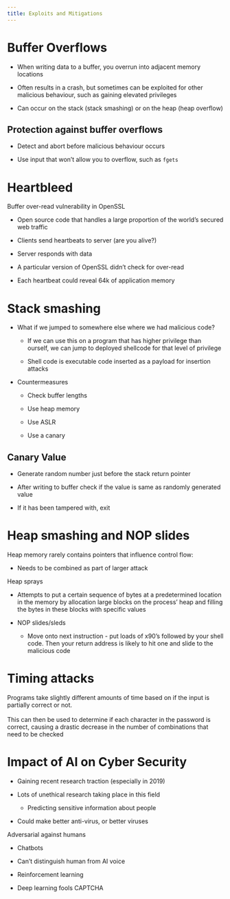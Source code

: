 ```yaml
---
title: Exploits and Mitigations
---
```


# Buffer Overflows

- When writing data to a buffer, you overrun into adjacent memory
  locations

- Often results in a crash, but sometimes can be exploited for other
  malicious behaviour, such as gaining elevated privileges

- Can occur on the stack (stack smashing) or on the heap (heap
  overflow)

## Protection against buffer overflows

- Detect and abort before malicious behaviour occurs

- Use input that won’t allow you to overflow, such as `fgets`

# Heartbleed

Buffer over-read vulnerability in OpenSSL

- Open source code that handles a large proportion of the world’s
  secured web traffic

- Clients send heartbeats to server (are you alive?)

- Server responds with data

- A particular version of OpenSSL didn’t check for over-read

- Each heartbeat could reveal 64k of application memory

# Stack smashing

- What if we jumped to somewhere else where we had malicious code?

  - If we can use this on a program that has higher privilege than
    ourself, we can jump to deployed shellcode for that level of
    privilege

  - Shell code is executable code inserted as a payload for
    insertion attacks

- Countermeasures

  - Check buffer lengths

  - Use heap memory

  - Use ASLR

  - Use a canary

## Canary Value

- Generate random number just before the stack return pointer

- After writing to buffer check if the value is same as randomly
  generated value

- If it has been tampered with, exit

# Heap smashing and NOP slides

Heap memory rarely contains pointers that influence control flow:

- Needs to be combined as part of larger attack

Heap sprays

- Attempts to put a certain sequence of bytes at a predetermined
  location in the memory by allocation large blocks on the process’
  heap and filling the bytes in these blocks with specific values

- NOP slides/sleds

  - Move onto next instruction - put loads of x90’s followed by your
    shell code. Then your return address is likely to hit one and
    slide to the malicious code

# Timing attacks

Programs take slightly different amounts of time based on if the input
is partially correct or not.\
\
This can then be used to determine if each character in the password is
correct, causing a drastic decrease in the number of combinations that
need to be checked

# Impact of AI on Cyber Security

- Gaining recent research traction (especially in 2019)

- Lots of unethical research taking place in this field

  - Predicting sensitive information about people

- Could make better anti-virus, or better viruses

Adversarial against humans

- Chatbots

- Can’t distinguish human from AI voice

- Reinforcement learning

- Deep learning fools CAPTCHA
